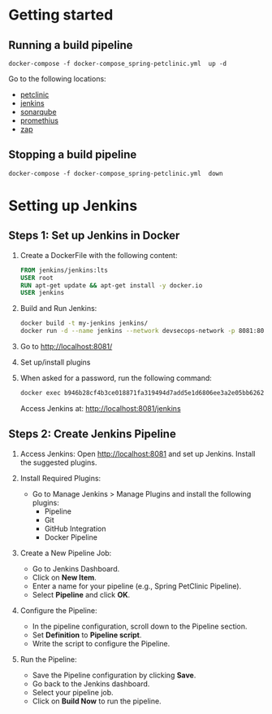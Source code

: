 # Getting started

## Running a build pipeline

```
docker-compose -f docker-compose_spring-petclinic.yml  up -d
```

Go to the following locations:
* [petclinic](http://localhost:8080)
* [jenkins](http://localhost:8081)
* [sonarqube](http://localhost:9000)
* [promethius](http://localhost:8080/prometheus)
* [zap](http://localhost:8080/zap)


## Stopping a build pipeline
```
docker-compose -f docker-compose_spring-petclinic.yml  down
```


# Setting up Jenkins

## Steps 1: Set up Jenkins in Docker

1. Create a DockerFile with the following content:

    ```dockerfile
    FROM jenkins/jenkins:lts
    USER root
    RUN apt-get update && apt-get install -y docker.io
    USER jenkins
    ```

2. Build and Run Jenkins:

    ```bash
    docker build -t my-jenkins jenkins/
    docker run -d --name jenkins --network devsecops-network -p 8081:8081 -v jenkins_home:/var/jenkins_home my-jenkins
    ```

3. Go to [http://localhost:8081/](http://localhost:8081/)

4. Set up/install plugins

5. When asked for a password, run the following command:

    ```bash
    docker exec b946b28cf4b3ce018871fa319494d7add5e1d6806ee3a2e05bb6262c57a8b3a1 cat /var/jenkins_home/secrets/initialAdminPassword
    ```

    Access Jenkins at: [http://localhost:8081/jenkins](http://localhost:8081/jenkins)

## Steps 2: Create Jenkins Pipeline

1. Access Jenkins: Open [http://localhost:8081](http://localhost:8081) and set up Jenkins. Install the suggested plugins.

2. Install Required Plugins:
    - Go to Manage Jenkins > Manage Plugins and install the following plugins:
        - Pipeline
        - Git
        - GitHub Integration
        - Docker Pipeline

3. Create a New Pipeline Job:
    - Go to Jenkins Dashboard.
    - Click on **New Item**.
    - Enter a name for your pipeline (e.g., Spring PetClinic Pipeline).
    - Select **Pipeline** and click **OK**.

4. Configure the Pipeline:
    - In the pipeline configuration, scroll down to the Pipeline section.
    - Set **Definition** to **Pipeline script**.
    - Write the script to configure the Pipeline.

5. Run the Pipeline:
    - Save the Pipeline configuration by clicking **Save**.
    - Go back to the Jenkins dashboard.
    - Select your pipeline job.
    - Click on **Build Now** to run the pipeline.

